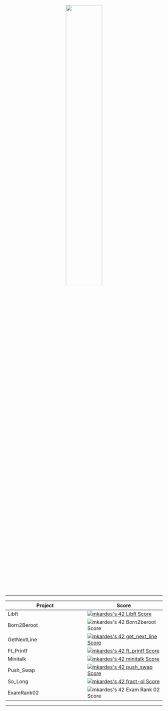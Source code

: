 <p align="center">
  <a href="https://profile.intra.42.fr/users/mkardes"><img width="48%" src="https://badge42.vercel.app/api/v2/cl5qqcku1006908ku9hr15q50/stats?cursusId=21&coalitionId=231"/></a>
<table  align="center">

<tr style="display:flex; justify-content:space-around;"><td style="padding:0;">

|Project|Score| 
-------|-------------------
| Libft <img width=250>| [![mkardes's 42 Libft Score](https://badge42.vercel.app/api/v2/cl5qqcku1006908ku9hr15q50/project/2473075)](https://github.com/Mkardes/42_Libft)|
| Born2Beroot| ![mkardes's 42 Born2beroot Score](https://badge42.vercel.app/api/v2/cl5qqcku1006908ku9hr15q50/project/2500614)|
| GetNextLine| [![mkardes's 42 get_next_line Score](https://badge42.vercel.app/api/v2/cl5qqcku1006908ku9hr15q50/project/2500612)](https://github.com/Mkardes/42_Get_Next_Line)|
| Ft_Printf| [![mkardes's 42 ft_printf Score](https://badge42.vercel.app/api/v2/cl5c70zd0005508mjjrh9t27e/project/2508634)](https://github.com/Mkardes/42_Ft_Printf)|
| Minitalk| [![mkardes's 42 minitalk Score](https://badge42.vercel.app/api/v2/cl5qqcku1006908ku9hr15q50/project/2553285)](https://github.com/Mkardes/42_Minitalk)|
| Push_Swap| [![mkardes's 42 push_swap Score](https://badge42.vercel.app/api/v2/cl5qqcku1006908ku9hr15q50/project/2518045)](https://github.com/Mkardes/42_Push_Swap)|
| So_Long| [![mkardes's 42 fract-ol Score](https://badge42.vercel.app/api/v2/cl5qqcku1006908ku9hr15q50/project/2689035)](https://github.com/Mkardes/42_Fract-ol)|
| ExamRank02| ![mkardes's 42 Exam Rank 02 Score](https://badge42.vercel.app/api/v2/cl5qqcku1006908ku9hr15q50/project/2518329)|
</td></tr></table>
</p>
